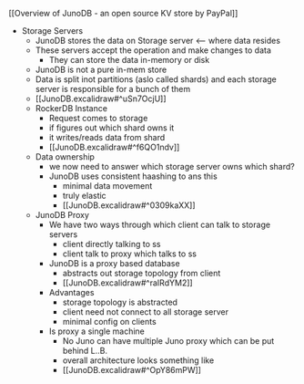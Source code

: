 [[Overview of JunoDB - an open source KV store by PayPal]]
- Storage Servers
	- JunoDB stores the data on Storage server <-- where data resides
	- These servers accept the operation and make changes to data
		- They can store the data in-memory or disk
	- JunoDB is not a pure in-mem store
	- Data is split inot partitions (aslo called shards) and each storage server is responsible for a bunch of them
	- [[JunoDB.excalidraw#^uSn7OcjU]]
	- RockerDB Instance
		- Request comes to storage
		- if figures out which shard owns it
		- it writes/reads data from shard
		- [[JunoDB.excalidraw#^f6QO1ndv]]
	- Data ownership
		- we now need to answer which storage server owns which shard?
		- JunoDB uses consistent haashing to ans this
			- minimal data movement
			- truly elastic
			- [[JunoDB.excalidraw#^0309kaXX]]
	- JunoDB Proxy
		- We have two ways through which client can talk to storage servers
			- client directly talking to ss
			- client talk to proxy which talks to ss
		- JunoDB is a proxy based database
			- abstracts out storage topology from client
			- [[JunoDB.excalidraw#^raIRdYM2]]
		- Advantages
			- storage topology is abstracted
			- client need not connect to all storage server
			- minimal config on clients
		- Is proxy a single machine
			- No Juno can have multiple Juno proxy which can be put behind L..B.
			- overall architecture looks something like 
			- [[JunoDB.excalidraw#^OpY86mPW]]